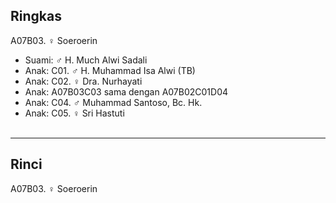 ## Ringkas

A07B03. ♀ Soeroerin
	<br/>

*	Suami: ♂ H. Much Alwi Sadali
	<br/>
*	Anak: C01. ♂ H. Muhammad Isa Alwi (TB)
*	Anak: C02. ♀ Dra. Nurhayati 
*	Anak: A07B03C03 sama dengan A07B02C01D04
*	Anak: C04. ♂ Muhammad Santoso, Bc. Hk.
*	Anak: C05. ♀ Sri Hastuti 
	<br/><br/>

-- -- --

## Rinci

A07B03. ♀ Soeroerin
	<br/>
